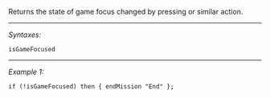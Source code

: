Returns the state of game focus changed by pressing <See Controls Reference TAB> or similar action.


---
*Syntaxes:*

`isGameFocused`

---
*Example 1:*

```sqf
if (!isGameFocused) then { endMission "End" };
```